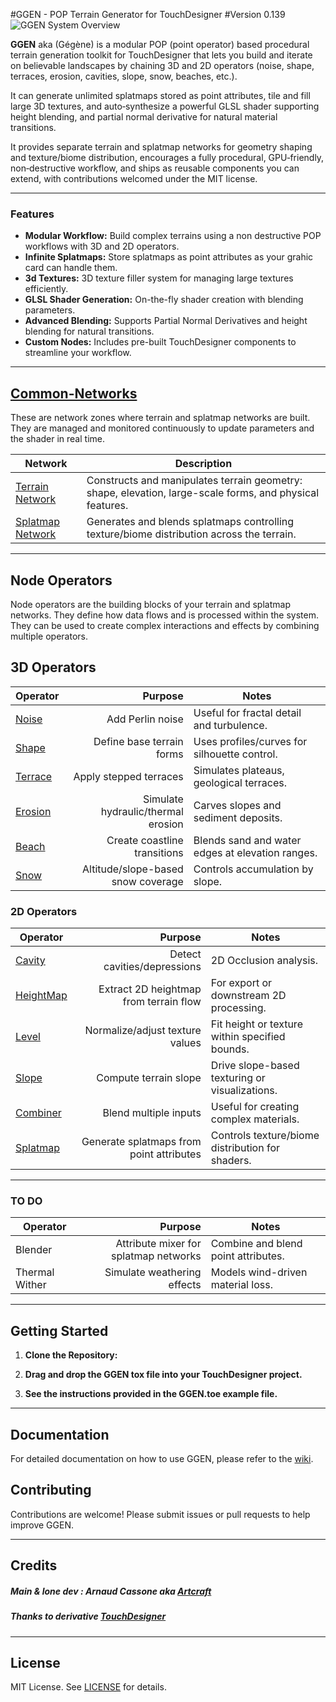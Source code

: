 ﻿#GGEN - POP Terrain Generator for TouchDesigner
#Version 0.139
![GGEN System Overview](Assets/System/GGen_alpha.png)

**GGEN** aka (Gégène) is a modular POP (point operator) based procedural terrain generation toolkit for TouchDesigner that lets you build and iterate on believable landscapes by chaining 3D and 2D operators (noise, shape, terraces, erosion, cavities, slope, snow, beaches, etc.).

It can generate unlimited splatmaps stored as point attributes, tile and fill large 3D textures, and auto‑synthesize a powerful GLSL shader supporting height blending, and partial normal derivative for natural material transitions.

It provides separate terrain and splatmap networks for geometry shaping and texture/biome distribution, encourages a fully procedural, GPU‑friendly, non‑destructive workflow, and ships as reusable components you can extend, with contributions welcomed under the MIT license.

---

### Features

- **Modular Workflow:** Build complex terrains using a non destructive POP workflows with 3D and 2D operators.
- **Infinite Splatmaps:** Store splatmaps as point attributes as your grahic card can handle them.
- **3d Textures:** 3D texture filler system for managing large textures efficiently.
- **GLSL Shader Generation:** On-the-fly shader creation with blending parameters.
- **Advanced Blending:** Supports Partial Normal Derivatives and height blending for natural transitions.
- **Custom Nodes:** Includes pre-built TouchDesigner components to streamline your workflow.

---

## [Common-Networks](https://github.com/CraftKontrol/GroundGen/wiki/Common-Networks)

These are network zones where terrain and splatmap networks are built. They are managed and monitored continuously to update parameters and the shader in real time.

| Network | Description |
|---|---|
| [Terrain Network](https://github.com/CraftKontrol/GroundGen/wiki/Terrain-Network) | Constructs and manipulates terrain geometry: shape, elevation, large-scale forms, and physical features. |
| [Splatmap Network](https://github.com/CraftKontrol/GroundGen/wiki/Splatmap-Network) | Generates and blends splatmaps controlling texture/biome distribution across the terrain. |

---

## Node Operators

Node operators are the building blocks of your terrain and splatmap networks. They define how data flows and is processed within the system. They can be used to create complex interactions and effects by combining multiple operators.

## 3D Operators

| Operator | Purpose | Notes |
|---|---:|---|
| [Noise](https://github.com/CraftKontrol/GroundGen/wiki/Noise) | Add Perlin noise | Useful for fractal detail and turbulence. |
| [Shape](https://github.com/CraftKontrol/GroundGen/wiki/Shape) | Define base terrain forms | Uses profiles/curves for silhouette control. |
| [Terrace](https://github.com/CraftKontrol/GroundGen/wiki/Terrace) | Apply stepped terraces | Simulates plateaus, geological terraces. |
| [Erosion](https://github.com/CraftKontrol/GroundGen/wiki/Erosion) | Simulate hydraulic/thermal erosion | Carves slopes and sediment deposits. |
| [Beach](https://github.com/CraftKontrol/GroundGen/wiki/Beach) | Create coastline transitions | Blends sand and water edges at elevation ranges. |
| [Snow](https://github.com/CraftKontrol/GroundGen/wiki/Snow) | Altitude/slope-based snow coverage | Controls accumulation by slope. |

### 2D Operators

| Operator | Purpose | Notes |
|---|---:|---|
| [Cavity](https://github.com/CraftKontrol/GroundGen/wiki/Cavity) | Detect cavities/depressions | 2D Occlusion analysis. |
| [HeightMap](https://github.com/CraftKontrol/GroundGen/wiki/HeightMap) | Extract 2D heightmap from terrain flow | For export or downstream 2D processing. |
| [Level](https://github.com/CraftKontrol/GroundGen/wiki/Level) | Normalize/adjust texture values | Fit height or texture within specified bounds. |
| [Slope](https://github.com/CraftKontrol/GroundGen/wiki/Slope) | Compute terrain slope | Drive slope-based texturing or visualizations. |
| [Combiner](https://github.com/CraftKontrol/GroundGen/wiki/Combiner) | Blend multiple inputs | Useful for creating complex materials. |
| [Splatmap](https://github.com/CraftKontrol/GroundGen/wiki/Splatmap) | Generate splatmaps from point attributes | Controls texture/biome distribution for shaders. |
---

### TO DO
| Operator | Purpose | Notes |
|---|---:|---|
| Blender | Attribute mixer for splatmap networks | Combine and blend point attributes. |
| Thermal Wither | Simulate weathering effects | Models wind-driven material loss. |

---


## Getting Started

1. **Clone the Repository:**

2. **Drag and drop the GGEN tox file into your TouchDesigner project.**

3. **See the instructions provided in the GGEN.toe example file.**

---


## Documentation

For detailed documentation on how to use GGEN, please refer to the [wiki](https://github.com/CraftKontrol/GroundGen/wiki).

## Contributing

Contributions are welcome! Please submit issues or pull requests to help improve GGEN.

---

## Credits

##### Main & lone dev : Arnaud Cassone aka [Artcraft](https://www.artcraft-zone.com)
##### Thanks to derivative [TouchDesigner](https://derivative.ca/)

---

## License

MIT License. See [LICENSE](LICENSE) for details.